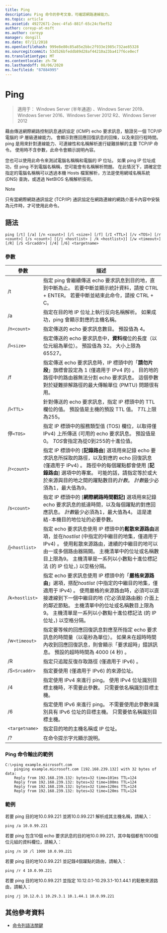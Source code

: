 ```yaml
---
title: Ping
description: Ping 命令的參考文章，可確認網路連線能力。
ms.topic: article
ms.assetid: 49272671-2eec-4fa5-881f-65c24cfbef52
author: coreyp-at-msft
ms.author: coreyp
manager: dongill
ms.date: 07/11/2018
ms.openlocfilehash: 999e8e80c85a85e2bbc2f933e1985c732ae85328
ms.sourcegitcommit: 53d526bfeddb89d28af44210a23ba417f6ce0ecf
ms.translationtype: MT
ms.contentlocale: zh-TW
ms.lasthandoff: 08/06/2020
ms.locfileid: "87884995"
---
```

# <a name="ping"></a>Ping

> 適用于： Windows Server (半年通道) 、Windows Server 2019、Windows Server 2016、Windows Server 2012 R2、Windows Server 2012

藉由傳送網際網路控制訊息通訊協定 (ICMP) echo 要求訊息，驗證另一個 TCP/IP 電腦的 IP 層級連線能力。 會顯示對應回應回復訊息的回條，以及來回行程時間。 ping 是用來針對連線能力、可連線性和名稱解析進行疑難排解的主要 TCP/IP 命令。 使用時不含參數，此命令會顯示說明內容。

您也可以使用此命令來測試電腦名稱稱和電腦的 IP 位址。 如果 ping IP 位址成功，但 ping 不到電腦名稱稱，您可能會有名稱解析問題。 在此情況下，請確定您指定的電腦名稱稱可以透過本機 Hosts 檔案解析，方法是使用網域名稱系統 (DNS) 查詢，或透過 NetBIOS 名稱解析技術。

> [!NOTE]
> 只有當網際網路通訊協定 (TCP/IP) 通訊協定在網路連線的網路介面卡內容中安裝為元件時，才可使用此命令。

## <a name="syntax"></a>語法

```
ping [/t] [/a] [/n <count>] [/l <size>] [/f] [/I <TTL>] [/v <TOS>] [/r <count>] [/s <count>] [{/j <hostlist> | /k <hostlist>}] [/w <timeout>] [/R] [/S <Srcaddr>] [/4] [/6] <targetname>
```

### <a name="parameters"></a>參數

| 參數 | 描述 |
|--|--|
| /t | 指定 ping 會繼續傳送 echo 要求訊息到目的地，直到中斷為止。 若要中斷並顯示統計資料，請按 CTRL + ENTER。 若要中斷並結束此命令，請按 CTRL + C。 |
| /a | 指定在目的地 IP 位址上執行反向名稱解析。 如果成功，ping 會顯示對應的主機名稱。 |
| /n`<count>` | 指定傳送的 echo 要求訊息數目。 預設值為 4。 |
| /l`<size>` | 指定傳送的 echo 要求訊息中，**資料**欄位的長度（以位元組為單位）。 預設值為 32。 大小上限為65527。 |
| /f | 指定傳送 echo 要求訊息時，IP 標頭中的「**請勿片段**」旗標會設定為 1 (僅適用于 IPv4 的) 。 目的地的路徑中的路由器無法分割 echo 要求訊息。 這個參數對於疑難排解路徑的最大傳輸單位 (PMTU) 問題很有用。 |
| /I`<TTL>` | 針對傳送的 echo 要求訊息，指定 IP 標頭中的 TTL 欄位的值。 預設值是主機的預設 TTL 值。 *TTL*上限為255。 |
| 停`<TOS>` | 指定 IP 標頭中的服務類型值 (TOS) 欄位，以取得僅 IPv4) 上所傳送 (可用的 echo 要求訊息。 預設值是 0。 *TOS*會指定為從0到255的十進位值。 |
| /r`<count>` | 指定 IP 標頭中的 [**記錄路由**] 選項用來記錄 echo 要求訊息所採取的路徑，以及對應的 echo 回復訊息 (僅適用于 IPv4) 。 路徑中的每個躍點都會使用 [**記錄路由**] 選項中的專案。 可能的話，請指定等於或大於來源與目的地之間的躍點數目的*計數*。 *計數*最少必須為1，最大值為9。 |
| /s`<count>` | 指定 IP 標頭中的 [**網際網路時間戳記]** 選項用來記錄 echo 要求訊息的抵達時間，以及每個躍點的對應回應訊息。 *計數*最少必須為1，最大值為4。 這是連結-本機目的地位址的必要參數。 |
| /j`<hostlist>` | 指定 echo 要求訊息使用 IP 標頭中的**鬆散來源路由**選項，並在*hostlist* (中指定的中繼目的地集，僅適用于 IPv4) 。 使用鬆散來源路由，連續的中繼目的地可以由一或多個路由器隔開。 主機清單中的位址或名稱數目上限為9。 主機清單是一系列以小數點十進位標記法 (的 IP 位址，) 以空格分隔。 |
| /k`<hostlist>` | 指定 echo 要求訊息使用 IP 標頭中的「**嚴格來源路由**」選項，搭配*hostlist* (中指定的中繼目的地集，僅適用于 IPv4) 。 使用嚴格的來源路由時，必須可以直接連線到下一個中繼目的地 (它必須是路由器) 介面上的鄰近節點。 主機清單中的位址或名稱數目上限為9。 主機清單是一系列以小數點十進位標記法 (的 IP 位址，) 以空格分隔。 |
| /w`<timeout>` | 指定要等候的回應回復訊息對應至所指定 echo 要求訊息的時間量（以毫秒為單位）。 如果未在超時時間內收到回應回復訊息，則會顯示「要求超時」錯誤訊息。 預設的超時時間為 4000 (4 秒) 。 |
| /R | 指定只追蹤反復存取路徑 (僅適用于 IPv6) 。 |
| /S`<Srcaddr>` | 指定要使用 (僅適用于 IPv6) 的來源位址。 |
| /4 | 指定使用 IPv4 來進行 ping。 使用 IPv4 位址識別目標主機時，不需要此參數。 只需要依名稱識別目標主機。 |
| /6 | 指定使用 IPv6 來進行 ping。 不需要使用此參數來識別具有 IPv6 位址的目標主機。 只需要依名稱識別目標主機。 |
| `<targetname>` | 指定目的地的主機名稱或 IP 位址。 |
| /? | 在命令提示字元顯示說明。 |

### <a name="example-of-the-ping-command-output"></a>Ping 命令輸出的範例

```
C:\>ping example.microsoft.com
    pinging example.microsoft.com [192.168.239.132] with 32 bytes of data:
    Reply from 192.168.239.132: bytes=32 time=101ms TTL=124
    Reply from 192.168.239.132: bytes=32 time=100ms TTL=124
    Reply from 192.168.239.132: bytes=32 time=120ms TTL=124
    Reply from 192.168.239.132: bytes=32 time=120ms TTL=124
```

### <a name="examples"></a>範例

若要 ping 目的地10.0.99.221 並將10.0.99.221 解析成其主機名稱，請輸入：

```
ping /a 10.0.99.221
```

若要 ping 包含10個 echo 要求訊息的目的地10.0.99.221，其中每個都有1000個位元組的資料欄位，請輸入：

```
ping /n 10 /l 1000 10.0.99.221
```

若要 ping 目的地10.0.99.221 並記錄4個躍點的路由，請輸入：

```
ping /r 4 10.0.99.221
```

若要 ping 目的地10.0.99.221 並指定 10.12.0.1-10.29.3.1-10.1.44.1 的鬆散來源路由，請輸入：

```
ping /j 10.12.0.1 10.29.3.1 10.1.44.1 10.0.99.221
```

## <a name="additional-references"></a>其他參考資料

- [命令列語法關鍵](command-line-syntax-key.md)
